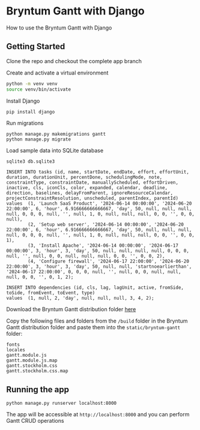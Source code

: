 # Bryntum Gantt with Django

How to use the Bryntum Gantt with Django 

## Getting Started

Clone the repo and checkout the complete app branch 

Create and activate a virtual environment 

```sh
python -m venv venv
source venv/bin/activate
```

Install Django

```sh
pip install django
```

Run migrations 

```shell
python manage.py makemigrations gantt
python manage.py migrate 
```

Load sample data into SQLite database 

```shell
sqlite3 db.sqlite3
```

```
INSERT INTO tasks (id, name, startDate, endDate, effort, effortUnit, duration, durationUnit, percentDone, schedulingMode, note, constraintType, constraintDate, manuallyScheduled, effortDriven, inactive, cls, iconCls, color, expanded, calendar, deadline, direction, baselines, delayFromParent, ignoreResourceCalendar, projectConstraintResolution, unscheduled, parentIndex, parentId)
values  (1, 'Launch SaaS Product', '2024-06-14 00:00:00', '2024-06-20 22:00:00', 6, 'hour', 6.916666666666667, 'day', 50, null, null, null, null, 0, 0, 0, null, '', null, 1, 0, null, null, null, 0, 0, '', 0, 0, null),
        (2, 'Setup web server', '2024-06-14 00:00:00', '2024-06-20 22:00:00', 6, 'hour', 6.916666666666667, 'day', 50, null, null, null, null, 0, 0, 0, null, '', null, 1, 0, null, null, null, 0, 0, '', 0, 0, 1),
        (3, 'Install Apache', '2024-06-14 00:00:00', '2024-06-17 00:00:00', 3, 'hour', 3, 'day', 50, null, null, null, null, 0, 0, 0, null, '', null, 0, 0, null, null, null, 0, 0, '', 0, 0, 2),
        (4, 'Configure firewall', '2024-06-17 22:00:00', '2024-06-20 22:00:00', 3, 'hour', 3, 'day', 50, null, null, 'startnoearlierthan', '2024-06-17 22:00:00', 0, 0, 0, null, '', null, 0, 0, null, null, null, 0, 0, '', 0, 1, 2);
```

```
INSERT INTO dependencies (id, cls, lag, lagUnit, active, fromSide, toSide, fromEvent, toEvent, type)
values  (1, null, 2, 'day', null, null, null, 3, 4, 2);
```

Download the Bryntum Gantt distribution folder [here](https://customerzone.bryntum.com/)

Copy the following files and folders from the `/build` folder in the Bryntum Gantt distribution folder and paste them into the `static/bryntum-gantt` folder:

```
fonts
locales
gantt.module.js
gantt.module.js.map
gantt.stockholm.css
gantt.stockholm.css.map
```

## Running the app

```
python manage.py runserver localhost:8000
```

The app will be accessible at `http://localhost:8000` and you can perform Gantt CRUD operations